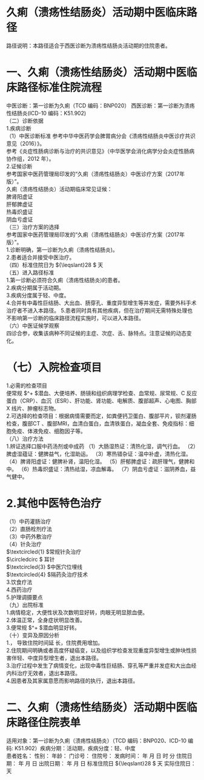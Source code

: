 # 久痢（溃疡性结肠炎）活动期中医临床路径  
路径说明：本路径适合于西医诊断为溃疡性结肠炎活动期的住院患者。  
# 一、久痢（溃疡性结肠炎）活动期中医临床路径标准住院流程  
中医诊断：第一诊断为久痢（TCD 编码：BNP020） 西医诊断：第一诊断为溃疡性结肠炎(ICD-10 编码：K51.902)  
（二）诊断依据  
1.疾病诊断  
（1）中医诊断标准 参考中华中医药学会脾胃病分会《溃疡性结肠炎中医诊疗共识意见（2016）》。  
参考《炎症性肠病诊断与治疗的共识意见》（中华医学会消化病学分会炎症性肠病协作组，2012 年）。  
2.证候诊断  
参考国家中医药管理局印发的“久痢（溃疡性结肠炎）中医诊疗方案（2017年版）”。  
久痢（溃疡性结肠炎）活动期临床常见证候：  
脾肾阳虚证  
肝郁脾虚证  
热毒炽盛证  
阴血亏虚证  
（三）治疗方案的选择  
参考国家中医药管理局印发的“久痢（溃疡性结肠炎）中医诊疗方案（2017年版）”。  
1.诊断明确，第一诊断为久痢（溃疡性结肠炎)。  
2.患者适合并接受中医治疗。  
（四）标准住院日为 ${\leqslant}28 $ 天  
（五）进入路径标准  
1.第一诊断必须符合久痢（溃疡性结肠炎)的患者。  
2.疾病分期属于活动期。  
3.疾病分度属于轻、中度。  
4.合并有中毒性巨结肠、大出血、肠穿孔、重度异型增生等并发症，需要外科手术治疗者不进入本路径。 5.患者同时具有其他疾病，但在治疗期间无需特殊处理也不影响第一诊断的临床路径流程实施时，可以进入本路径。  
（六）中医证候学观察  
四诊合参，收集该病种不同证候的主症、次症、舌、脉特点。注意证候的动态变化。  
# （七）入院检查项目  
1.必需的检查项目  
便常规 $^+ $潜血、大便培养、肠镜和组织病理学检查、血常规、尿常规、C 反应蛋白（CRP）、血沉（ESR）、肝功能、肾功能、电解质、腹部超声、心电图、胸部X 线片、肿瘤标志物。  
2.可选择的检查项目：根据病情需要而定，如粪便钙卫蛋白、腹部平片，钡剂灌肠检查，腹部CT 、腹部MRI，血清白蛋白，血清铁蛋白，凝血全套、免疫指标：细胞免疫、体液免疫、细胞因子等。  
（八）治疗方法  
1.辨证选择口服中药汤剂或中成药  （1）大肠湿热证：清热化湿，调气行血。 （2）脾虚湿蕴证：健脾益气，化湿助运。 （3）寒热错杂证：温中补虚，清热化湿。 （4）脾肾阳虚证：健脾补肾，温阳化湿。 （5）肝郁脾虚证：疏肝理气，健脾和中。  （6）热毒炽盛证：清热祛湿，凉血解毒。 （7）阴血亏虚证：滋阴养血，益气健中。  
# 2.其他中医特色治疗  
（1）中药灌肠治疗  
（2）直肠栓剂疗法  
（3）中药外敷治疗  
（4）针灸治疗  
$\textcircled{1} $常规针灸治疗  
$\circledcirc $ 耳针  
$\textcircled{3} $中医穴位埋线  
$\textcircled{4} $隔药灸治疗技术  
3.饮食疗法  
4.西药治疗  
5.护理调摄要点  
（九）出院标准  
1.病情稳定，大便性状及次数明显好转，肉眼无明显脓血便。  
2.体温正常，全身症状明显改善。  
3.便常规 $^+ $潜血明显好转。  
（十）变异及原因分析  
1.， 导致住院时间延 长，住院费用增加。  
2.住院期间明确或者高度怀疑癌变，以及组织学检查发现重度异型增生或肿块性损害伴轻、中度异型增生者，退出本路径。  
3.治疗过程中发生了病情变化，出现中毒性巨结肠、穿孔等严重并发症和大出血经内科治疗无效者，退出本路径。  
4.因患者及其家属意愿而影响路径的执行，退出本路径。  
# 二、久痢（溃疡性结肠炎）活动期中医临床路径住院表单  
适用对象：第一诊断为久痢（溃疡性结肠炎）（TCD 编码：BNP020、ICD-10 编码: K51.902）疾病分期：活动期，疾病分度：轻、中度  
患者姓名：          性别：    年龄：    门诊号：         住院号：            发病时间：   年  月  日  时  分 住院日期：   年  月  日 出院日期：   年  月   日 标准住院日 ${\leqslant}28 $ 天               实际住院日：     天  
